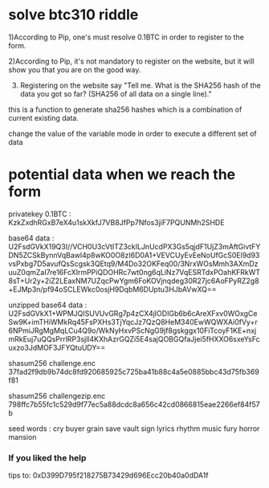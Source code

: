 # solve btc310 riddle

1)According to Pip, one's must resolve 0.1BTC in order to register to the form.

2)According to Pip, it's not mandatory to register on the website, but it will show you that you are on the good way.

3) Registering on the website say "Tell me. What is the SHA256 hash of the data you got so far? (SHA256 of all data on a single line)."


this is a function to generate sha256 hashes which is a combination of current existing data.

change the value of the variable mode in order to execute a different set of data

# potential data when we reach the form

privatekey 0.1BTC : KzkZxdhRGxB7eX4u1skXkfJ7VB8JfPp7Nfos3jiF7PQUNMh2SHDE

base64 data  :  U2FsdGVkX19Q3I//VCH0U3cVtITZ3ckILJnUcdPX3Gs5qjdF1UjZ3mAftGivtFYDN5ZCSkBynnVqBawl4p8wKO0O8zI6D0A1+VEVCUyEvEeNoUfGcS0El9d93vsPxbg7D5avufQsScgsk3QEtq9/M4Do32OKFeq00/3NrxWOsMmh3AXmDzuuZ0qmZaI7re16FcXIrmPPiQDOHRc7wt0ng6qLiNz7VqESRTdxPOahKFRkWT8sT+Ur2y+2iZ2LEaxNM7UZqcPwYgm6FoKOVjnqdeg30R27jc6AoFPyRZ2g8+EJMp3n/pf94oSCLEWkc0osjH9DqbM6DUptu3HJbAVwXQ==

unzipped base64 data  :  U2FsdGVkX1+WPMJQISUVUvGRg7p4zCX4jIODIGb6b6cAreXFxv0WOxgCeSw9K+imTHiWMkRq45FsPXHs3TjYqcJz7QzQ8HeM340EwWQWXAi0fVy+r6NPmiJRgMgMqLCu4Q9o/WkNyHxvPScNgG9jf8gskggx10FiTcoyF1KE+nxjmRkEuj7uQQsPrrlRP3sjll4KXhAzrGQZi5E4sajQOBGQfaJjei5fHXXO6sxeYsFcuxzo3JdMOF3JFYQtuUDY==

shasum256   challenge.enc 37fad2f9db9b74dc8fd920685925c725ba41b88c4a5e0885bbc43d75fb369f81

shasum256   challengezip.enc 798ffc7b55fc1c529d9f77ec5a88dcdc8a656c42cd0866815eae2266ef84f57b

seed words : cry buyer grain save vault sign lyrics rhythm music fury horror mansion

### If you liked the help

tips to: 0xD399D795f218275B73429d696Ecc20b40a0dDA1f
